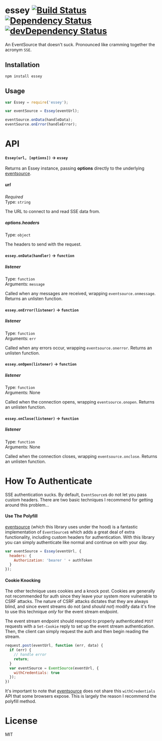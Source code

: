 # essey [![Build Status](https://travis-ci.org/chrisinajar/essey.svg?branch=master)](https://travis-ci.org/chrisinajar/essey) [![Dependency Status](https://david-dm.org/chrisinajar/essey.svg)](https://david-dm.org/chrisinajar/essey) [![devDependency Status](https://david-dm.org/chrisinajar/essey/dev-status.svg)](https://david-dm.org/chrisinajar/essey#info=devDependencies)
An EventSource that doesn't suck. Pronounced like cramming together the acronym `SSE`.

## Installation

`npm install essey`

## Usage

```js
var Essey = require('essey');

var eventSource = Essey(eventUrl);

eventSource.onData(handleData);
eventSource.onError(handleError);
```

# API

#### `Essey(url, [options])` -> `essey`
Returns an Essey instance, passing **options** directly to the underlying [eventsource](https://www.npmjs.com/package/eventsource).

##### url

*Required*  
Type: `string`  

The URL to connect to and read SSE data from.

##### options.headers

Type: `object`  

The headers to send with the request.

#### `essey.onData(handler)` -> `function`

##### listener

Type: `function`  
Arguments: `message`

Called when any messages are received, wrapping `eventsource.onmessage`. Returns an unlisten function.

#### `essey.onError(listener)` -> `function`

##### listener

Type: `function`  
Arguments: `err`

Called when any errors occur, wrapping `eventsource.onerror`. Returns an unlisten function.

#### `essey.onOpen(listener)` -> `function`

##### listener

Type: `function`  
Arguments: None

Called when the connection opens, wrapping `eventsource.onopen`. Returns an unlisten function.

#### `essey.onClose(listener)` -> `function`

##### listener

Type: `function`  
Arguments: None

Called when the connection closes, wrapping `eventsource.onclose`. Returns an unlisten function.


# How To Authenticate

SSE authentication sucks. By default, `EventSource`s do not let you pass custom headers. There are two basic techniques I recommend for getting around this problem...

#### Use The Polyfill
[eventsource](https://www.npmjs.com/package/eventsource) (which this library uses under the hood) is a fantastic implementation of `EventSource`s which adds a great deal of extra functionality, including custom headers for authentication. With this library you can simply authenticate like normal and continue on with your day.

```js
var eventSource = Essey(eventUrl, {
  headers: {
    Authorization: 'bearer ' + authToken
  }
});
```

#### Cookie Knocking
The other technique uses cookies and a knock post. Cookies are generally not recommended for auth since they leave your system more vulnerable to CSRF attacks. The nature of CSRF attacks dictates that they are always blind, and since event streams do not (and *should not*) modify data it's fine to use this technique *only* for the event stream endpoint.

The event stream endpoint should respond to properly authenticated `POST` requests with a `Set-Cookie` reply to set up the event stream authentication. Then, the client can simply request the auth and then begin reading the stream.

```js
request.post(eventUrl, function (err, data) {
  if (err) {
    // handle error
    return;
  }
  var eventSource = EventSource(eventUrl, {
    withCredentials: true
  });
})
```

It's important to note that [eventsource](https://www.npmjs.com/package/eventsource) does not share this `withCredentials` API that some browsers expose. This is largely the reason I recommend the polyfill method.

# License
MIT
